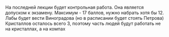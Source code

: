 На последней лекции будет контрольная работа. 
Она является допуском к экзамену.
Максимум - 17 баллов, нужно набрать хотя бы 12.
Лабы будет вести Виноградова (но в расписании будет стоять Петрова)
Кристаллов осталось всего 3, поэтому часть людей будут работать не на кристаллах, а на компах
